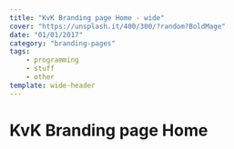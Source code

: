 ```yaml
---
title: "KvK Branding page Home - wide"
cover: "https://unsplash.it/400/300/?random?BoldMage"
date: "01/01/2017"
category: "branding-pages"
tags:
    - programming
    - stuff
    - other
template: wide-header
---
```


# KvK Branding page Home
